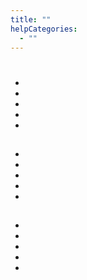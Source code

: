 ```yaml
---
title: ""
helpCategories:
  - ""
---
```

# 





## 



- 
- 
- 
- 
- 

## 





- 
- 
- 
- 



       
    



        
    



- 

## 



- []()
- []()
- 
- []()
- []()